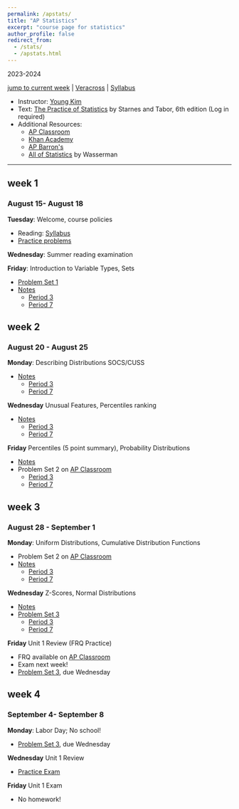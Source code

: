 ```yaml
---
permalink: /apstats/
title: "AP Statistics"
excerpt: "course page for statistics"
author_profile: false
redirect_from: 
  - /stats/
  - /apstats.html
---
```

2023-2024


[jump to current week](#week-4) | [Veracross](https://accounts.veracross.com/vcs/portals/login) | [Syllabus](/files/stats/2324APStatisticsSyllabus.pdf)

  * Instructor: [Young Kim](https://yxyzyxy.github.io/)
  * Text: [The Practice of Statistics](https://drive.google.com/file/d/1UB4pjsW39u8RNip7gfWYZq_8AFY3YsBM/view?usp=sharing) by Starnes and Tabor, 6th edition (Log in required)
  * Additional Resources:
    * [AP Classroom](https://apclassroom.collegeboard.org/33/home)
    * [Khan Academy](https://www.khanacademy.org/math/ap-statistics)
    * [AP Barron's](https://www.amazon.com/AP-Statistics-Premium-Practice-Barrons/dp/1506258921)
    * [All of Statistics](https://egrcc.github.io/docs/math/all-of-statistics.pdf) by Wasserman

---

## week 1
### August 15- August 18
**Tuesday**: Welcome, course policies
  * Reading: [Syllabus](/files/stats/2324APStatisticsSyllabus.pdf)
  * [Practice problems](/files/stats/prelimprac.pdf)

**Wednesday**: Summer reading examination
  
**Friday**: Introduction to Variable Types, Sets
  * [Problem Set 1](/files/stats/2324apstatshw01f.pdf)
  * [Notes](/files/stats/2324stats1.pdf)
    * [Period 3](/files/stats/081823p3.pdf)
    * [Period 7](/files/stats/081823p7.pdf)
   
## week 2
### August 20 - August 25
**Monday**: Describing Distributions SOCS/CUSS
  * [Notes](/files/stats/2324stats2.pdf)
    * [Period 3](/files/stats/082123p3.pdf)
    * [Period 7](/files/stats/082123p7.pdf)
   

**Wednesday** Unusual Features, Percentiles ranking
  * [Notes](/files/stats/2324stats3.pdf)
    * [Period 3](/files/stats/082323p3.pdf)
    * [Period 7](/files/stats/082323p7.pdf)
   

**Friday** Percentiles (5 point summary), Probability Distributions
  * [Notes](/files/stats/2324stats4.pdf)
  * Problem Set 2 on [AP Classroom](https://apclassroom.collegeboard.org/33/home)
    * [Period 3](/files/stats/082523p3.pdf)
    * [Period 7](/files/stats/082523p7.pdf)
   
## week 3
### August 28 - September 1
**Monday**: Uniform Distributions, Cumulative Distribution Functions  
* Problem Set 2 on [AP Classroom](https://apclassroom.collegeboard.org/33/home)
* [Notes](/files/stats/2324stats5.pdf)
    * [Period 3](/files/stats/082823p3.pdf)
    * [Period 7](/files/stats/082823p7.pdf)
   

**Wednesday** Z-Scores, Normal Distributions
  * [Notes](/files/stats/2324stats6.pdf)
  * [Problem Set 3](/files/stats/apstatshw03f.pdf)
    * [Period 3](/files/stats/083023p3.pdf)
    * [Period 7](/files/stats/083023p7.pdf)
   

**Friday** Unit 1 Review (FRQ Practice)
  * FRQ available on [AP Classroom](https://apclassroom.collegeboard.org/33/home)
  * Exam next week!
  * [Problem Set 3](/files/stats/2324apstatshw03f.pdf), due Wednesday

## week 4
### September 4- September 8
**Monday**: Labor Day; No school! 
* [Problem Set 3](/files/stats/2324apstatshw03f.pdf), due Wednesday


**Wednesday** Unit 1 Review
  * [Practice Exam](/files/stats/apstatsPE1.pdf)


**Friday** Unit 1 Exam
  * No homework!

